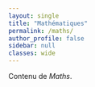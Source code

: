 ```yaml
---
layout: single
title: "Mathématiques"
permalink: /maths/
author_profile: false
sidebar: null
classes: wide
---
```


Contenu de *Maths*.
